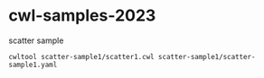 # cwl-samples-2023


scatter sample

```
cwltool scatter-sample1/scatter1.cwl scatter-sample1/scatter-sample1.yaml
```